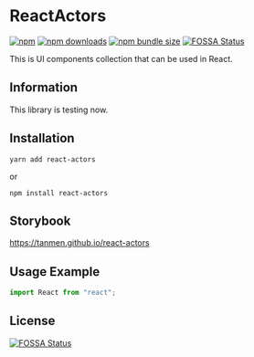 # ReactActors
[![npm](https://img.shields.io/npm/v/react-actors)](https://www.npmjs.com/package/react-hook-form)
[![npm downloads](https://img.shields.io/npm/dt/react-actors)](https://www.npmjs.com/package/react-actors)
[![npm bundle size](https://img.shields.io/bundlephobia/min/react-actors)](https://www.npmjs.com/package/react-actors)
[![FOSSA Status](https://app.fossa.com/api/projects/custom%2B25020%2Fgithub.com%2Ftanmen%2Freact-actors.svg?type=shield)](https://app.fossa.com/projects/custom%2B25020%2Fgithub.com%2Ftanmen%2Freact-actors?ref=badge_shield)

This is UI components collection that can be used in React.

## Information
This library is testing now.

## Installation
```
yarn add react-actors
```
or
```
npm install react-actors
```

## Storybook
https://tanmen.github.io/react-actors

## Usage Example
```typescript jsx
import React from "react";
```

## License
[![FOSSA Status](https://app.fossa.com/api/projects/custom%2B25020%2Fgithub.com%2Ftanmen%2Freact-actors.svg?type=large)](https://app.fossa.com/projects/custom%2B25020%2Fgithub.com%2Ftanmen%2Freact-actors?ref=badge_large)
